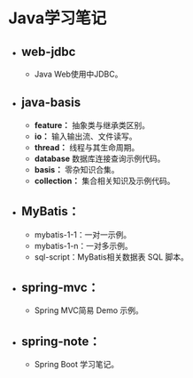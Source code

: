 # Java学习笔记

- ## web-jdbc
  - Java Web使用中JDBC。

- ## java-basis
  - **feature：** 抽象类与继承类区别。
  - **io：** 输入输出流、文件读写。
  - **thread：** 线程与其生命周期。
  - **database** 数据库连接查询示例代码。
  - **basis：** 零杂知识合集。
  - **collection：** 集合相关知识及示例代码。

- ## MyBatis：
  - mybatis-1-1：一对一示例。
  - mybatis-1-n：一对多示例。
  - sql-script：MyBatis相关数据表 SQL 脚本。

- ## spring-mvc：
  - Spring MVC简易 Demo 示例。

- ## spring-note：
  - Spring Boot 学习笔记。
